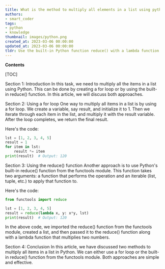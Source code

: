```yaml
---
title: What is the method to multiply all elements in a list using python?
authors:
- smart_coder
tags:
- python
- knowledge
thumbnail: images/python.png
created_at: 2023-03-06 00:00:00
updated_at: 2023-03-06 00:00:00
tldr: Use the built-in Python function reduce() with a lambda function that multiplies its two arguments together.
---
```


**Contents**

[TOC]

Section 1: Introduction
In this task, we need to multiply all the items in a list using Python. This can be done by creating a for loop or by using the built-in reduce() function. In this article, we will discuss both approaches.

Section 2: Using a for loop
One way to multiply all items in a list is by using a for loop. We create a variable, say result, and initialize it to 1. Then we iterate through each item in the list, and multiply it with the result variable. After the loop completes, we return the final result.

Here's the code:

```python
lst = [1, 2, 3, 4, 5]
result = 1
for item in lst:
    result *= item
print(result)  # Output: 120
```

Section 3: Using the reduce() function
Another approach is to use Python's built-in reduce() function from the functools module. This function takes two arguments: a function that performs the operation and an iterable (list, tuple, etc.) to apply that function to.

Here's the code:

```python
from functools import reduce

lst = [1, 2, 3, 4, 5]
result = reduce(lambda x, y: x*y, lst)
print(result)  # Output: 120
```

In the above code, we imported the reduce() function from the functools module, created a list, and then passed it to the reduce() function along with a lambda function that multiplies two numbers.

Section 4: Conclusion
In this article, we have discussed two methods to multiply all items in a list in Python. We can either use a for loop or the built-in reduce() function from the functools module. Both approaches are simple and effective.
